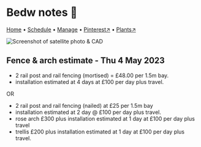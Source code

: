 # Bedw notes 📝

[Home](https://grwd.uk/bedw/) • [Schedule](https://grwd.uk/bedw/schedule) • [Manage](https://grwd.uk/bedw/manage) • [Pinterest↗](https://pinterest.co.uk/NatureWorksGarden/bedw) • [Plants↗](https://bit.ly/bedw-plants)

![Screenshot of satellite photo & CAD](https://res.cloudinary.com/growdigital/image/upload/w_320/v1637764609/clifftop/clifftop-0.6-screenshot.jpg)

## Fence & arch estimate - Thu 4 May 2023

* 2 rail post and rail fencing (mortised) = £48.00 per 1.5m bay.
* installation estimated at 4 days at £100 per day plus travel.

OR 

* 2 rail post and rail fencing (nailed) at £25 per 1.5m bay
* installation estimated at 2 day @ £100 per day plus travel.
* rose arch £300 plus installation estimated at 1 day at £100 per day plus travel
* trellis £200 plus installation estimated at 1 day at £100 per day plus travel.
